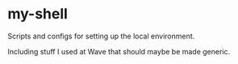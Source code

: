 # my-shell

Scripts and configs for setting up the local environment.

Including stuff I used at Wave that should maybe be made generic.
